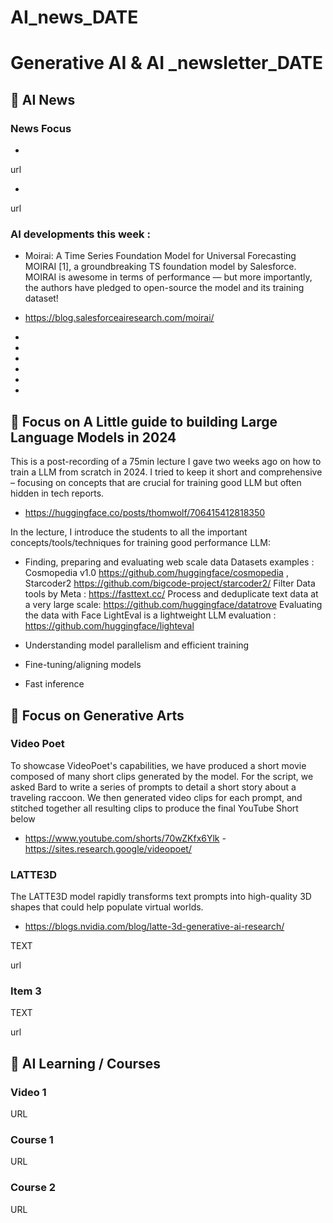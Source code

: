# AI_news_DATE

# Generative AI & AI _newsletter_DATE 


## 🚀  AI News 

### News Focus  
- 
url

- 
url 


### AI developments this week :
- Moirai: A Time Series Foundation Model for Universal Forecasting
MOIRAI [1], a groundbreaking TS foundation model by Salesforce. MOIRAI is awesome in terms of performance — but more importantly, the authors have pledged to open-source the model and its training dataset!
- https://blog.salesforceairesearch.com/moirai/

- 
- 
- 
- 
- 
- 


## 🎯 Focus on A Little guide to building Large Language Models in 2024 
This is a post-recording of a 75min lecture I gave two weeks ago on how to train a LLM from scratch in 2024. I tried to keep it short and comprehensive – focusing on concepts that are crucial for training good LLM but often hidden in tech reports.

 - https://huggingface.co/posts/thomwolf/706415412818350

In the lecture, I introduce the students to all the important concepts/tools/techniques for training good performance LLM:
* Finding, preparing and evaluating web scale data
Datasets examples : Cosmopedia v1.0  https://github.com/huggingface/cosmopedia , Starcoder2  https://github.com/bigcode-project/starcoder2/
Filter Data tools by Meta : https://fasttext.cc/
Process and deduplicate text data at a very large scale: https://github.com/huggingface/datatrove
Evaluating the data with Face LightEval is a lightweight LLM evaluation : https://github.com/huggingface/lighteval


* Understanding model parallelism and efficient training
* Fine-tuning/aligning models
* Fast inference
 
    



 






## 🎯 Focus on Generative Arts 

### Video Poet 
To showcase VideoPoet's capabilities, we have produced a short movie composed of many short clips generated by the model. For the script, we asked Bard to write a series of prompts to detail a short story about a traveling raccoon. We then generated video clips for each prompt, and stitched together all resulting clips to produce the final YouTube Short below
- https://www.youtube.com/shorts/70wZKfx6Ylk
-https://sites.research.google/videopoet/

### LATTE3D 
The LATTE3D model rapidly transforms text prompts into high-quality 3D shapes that could help populate virtual worlds.
- https://blogs.nvidia.com/blog/latte-3d-generative-ai-research/


TEXT 

url 


### Item 3 

TEXT 

url 



## 📖 AI Learning / Courses 

### Video 1 
URL 


### Course 1 
URL 

### Course 2 
URL 

